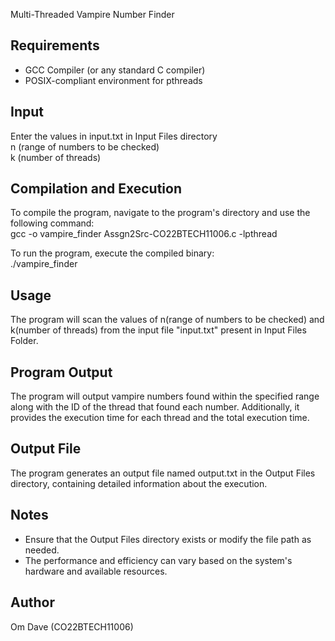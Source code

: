 Multi-Threaded Vampire Number Finder

Requirements
------------
- GCC Compiler (or any standard C compiler)
- POSIX-compliant environment for pthreads

Input 
-----
Enter the values in input.txt in Input Files directory <br>
n (range of numbers to be checked) <br>
k (number of threads)

Compilation and Execution
-------------------------
To compile the program, navigate to the program's directory and use the following command:
<br>gcc -o vampire_finder Assgn2Src-CO22BTECH11006.c -lpthread

To run the program, execute the compiled binary: <br>
./vampire_finder

Usage
-----
The program will scan the values of n(range of numbers to be checked) and k(number of threads) from the input file "input.txt" present in Input Files Folder.

Program Output
--------------
The program will output vampire numbers found within the specified range along with the ID of the thread that found each number. Additionally, it provides the execution time for each thread and the total execution time.

Output File
-----------
The program generates an output file named output.txt in the Output Files directory, containing detailed information about the execution.

Notes
-----
- Ensure that the Output Files directory exists or modify the file path as needed.
- The performance and efficiency can vary based on the system's hardware and available resources.

Author
------
Om Dave (CO22BTECH11006)

